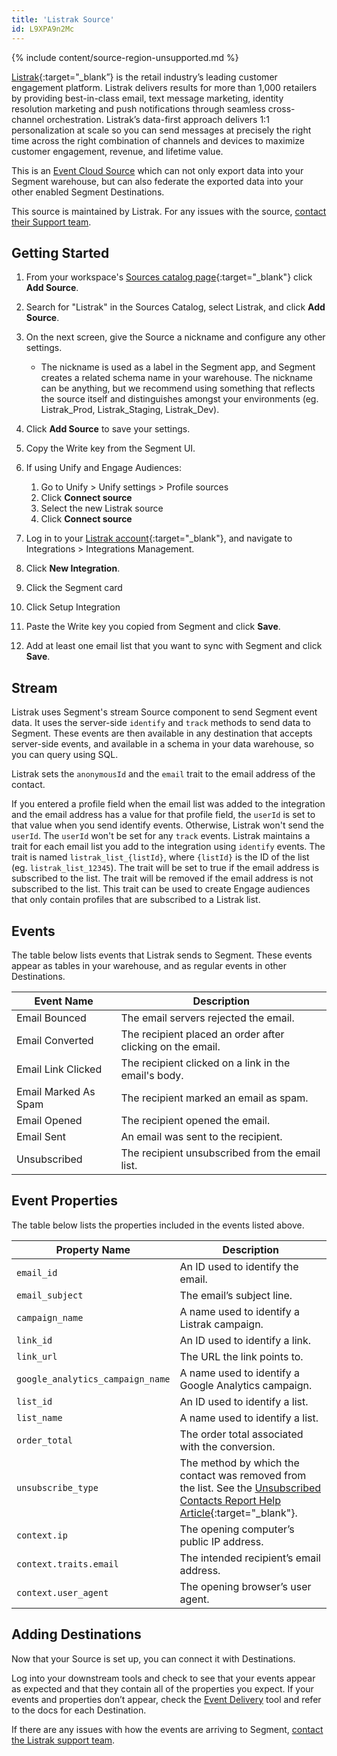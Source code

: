 ```yaml
---
title: 'Listrak Source'
id: L9XPA9n2Mc
---
```

{% include content/source-region-unsupported.md %}

[Listrak](https://www.listrak.com/?utm_source=segmentio&utm_medium=docs&utm_campaign=partners){:target="_blank”} is the retail industry’s leading customer engagement platform. Listrak delivers results for more than 1,000 retailers by providing best-in-class email, text message marketing, identity resolution marketing and push notifications through seamless cross-channel orchestration. Listrak’s data-first approach delivers 1:1 personalization at scale so you can send messages at precisely the right time across the right combination of channels and devices to maximize customer engagement, revenue, and lifetime value.

This is an [Event Cloud Source](/docs/sources/#event-cloud-sources) which can not only export data into your Segment warehouse, but can also federate the exported data into your other enabled Segment Destinations.

This source is maintained by Listrak. For any issues with the source, [contact their Support team](mailto:support@listrak.com).

## Getting Started

1. From your workspace's [Sources catalog page](https://app.segment.com/goto-my-workspace/sources/catalog){:target="_blank"} click **Add Source**.
2. Search for "Listrak" in the Sources Catalog, select Listrak, and click **Add Source**.
3. On the next screen, give the Source a nickname and configure any other settings.

   - The nickname is used as a label in the Segment app, and Segment creates a related schema name in your warehouse. The nickname can be anything, but we recommend using something that reflects the source itself and distinguishes amongst your environments (eg. Listrak_Prod, Listrak_Staging, Listrak_Dev).

4. Click **Add Source** to save your settings.
5. Copy the Write key from the Segment UI.
6. If using Unify and Engage Audiences:
    1. Go to Unify > Unify settings > Profile sources
    2. Click **Connect source**
    3. Select the new Listrak source
    4. Click **Connect source**
7.  Log in to your [Listrak account](https://admin.listrak.com){:target="_blank"}, and navigate to Integrations > Integrations Management.
8. Click **New Integration**.
9. Click the Segment card
10. Click Setup Integration
11. Paste the Write key you copied from Segment and click **Save**.
12. Add at least one email list that you want to sync with Segment and click **Save**.

## Stream

Listrak uses Segment's stream Source component to send Segment event data. It uses the server-side `identify` and `track` methods to send data to Segment. These events are then available in any destination that accepts server-side events, and available in a schema in your data warehouse, so you can query using SQL.

Listrak sets the `anonymousId` and the `email` trait to the email address of the contact.

If you entered a profile field when the email list was added to the integration and the email address has a value for that profile field, the `userId` is set to that value when you send identify events. Otherwise, Listrak won't send the `userId`. The `userId` won't be set for any `track` events.
Listrak maintains a trait for each email list you add to the integration using `identify` events. The trait is named `listrak_list_{listId}`, where `{listId}` is the ID of the list (eg. `listrak_list_12345`). The trait will be set to true if the email address is subscribed to the list. The trait will be removed if the email address is not subscribed to the list. This trait can be used to create Engage audiences that only contain profiles that are subscribed to a Listrak list.

## Events

The table below lists events that Listrak sends to Segment. These events appear as tables in your warehouse, and as regular events in other Destinations.

Event Name | Description
------------ | -------------
Email Bounced | The email servers rejected the email. 
Email Converted | The recipient placed an order after clicking on the email. 
Email Link Clicked | The recipient clicked on a link in the email's body. 
Email Marked As Spam | The recipient marked an email as spam.
Email Opened | The recipient opened the email.
Email Sent | An email was sent to the recipient.
Unsubscribed | The recipient unsubscribed from the email list.

## Event Properties

The table below lists the properties included in the events listed above.

Property Name | Description
--------------- | ------------
`email_id`| An ID used to identify the email.
`email_subject`| The email’s subject line.
`campaign_name`| A name used to identify a Listrak campaign.
`link_id` | An ID used to identify a link.
`link_url` | The URL the link points to.
`google_analytics_campaign_name` | A name used to identify a Google Analytics campaign.
`list_id` | An ID used to identify a list.
`list_name` | A name used to identify a list.
`order_total` | The order total associated with the conversion.
`unsubscribe_type` | The method by which the contact was removed from the list. See the [Unsubscribed Contacts Report Help Article](https://help.listrak.com/en/articles/1550570-unsubscribed-contacts-report#unsubscribe-method-definitions){:target="_blank"}.
`context.ip` | The opening computer’s public IP address.
`context.traits.email` | The intended recipient’s email address.
`context.user_agent` | The opening browser’s user agent.

## Adding Destinations

Now that your Source is set up, you can connect it with Destinations.

Log into your downstream tools and check to see that your events appear as expected and that they contain all of the properties you expect. If your events and properties don’t appear, check the [Event Delivery](/docs/connections/event-delivery/) tool and refer to the docs for each Destination.

If there are any issues with how the events are arriving to Segment, [contact the Listrak support team](mailto:support@listrak.com).
